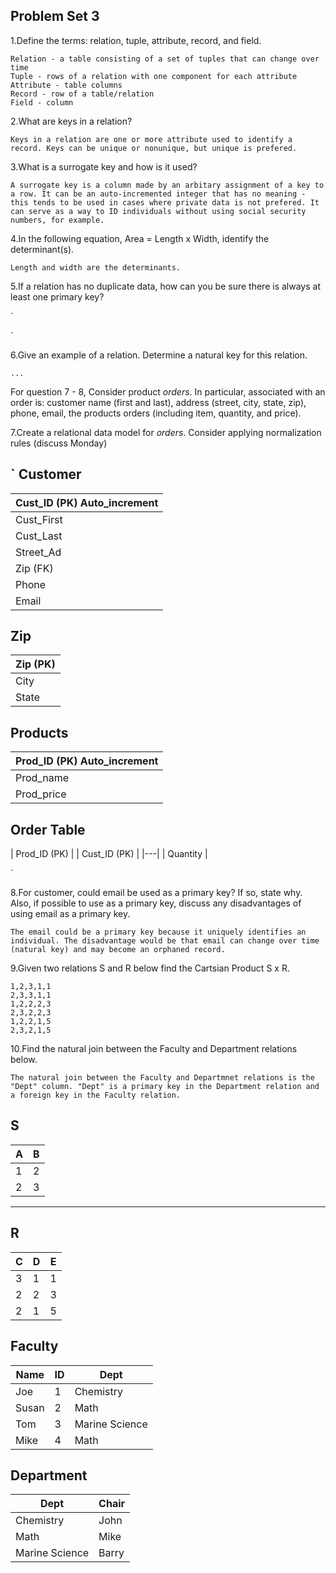 ## Problem Set 3 

1.Define the terms: relation, tuple, attribute, record, and field.

```
Relation - a table consisting of a set of tuples that can change over time
Tuple - rows of a relation with one component for each attribute
Attribute - table columns
Record - row of a table/relation
Field - column
```

2.What are keys in a relation?

`
Keys in a relation are one or more attribute used to identify a record. Keys can be unique or nonunique, but unique is prefered.
`

3.What is a surrogate key and how is it used?

`
A surrogate key is a column made by an arbitary assignment of a key to a row. It can be an auto-incremented integer that has no meaning - this tends to be used in cases where private data is not prefered. It can serve as a way to ID individuals without using social security numbers, for example.
`

4.In the following equation, Area = Length x Width, identify the determinant(s).

`
Length and width are the determinants.
`

5.If a relation has no duplicate data, how can you be sure there is always at least one primary key?

`

`

6.Give an example of a relation.  Determine a natural key for this relation.

`
...
`

  For question 7 - 8, Consider product *orders*.  In particular, associated with an order is: customer name (first and last), address (street, city, state, zip), phone, email, the products orders (including item, quantity, and price).  

7.Create a relational data model for *orders*.  Consider applying normalization rules (discuss Monday)

`
Customer
------------
| Cust_ID (PK) Auto_increment |
|---|
| Cust_First  |  
| Cust_Last | 
| Street_Ad | 
| Zip (FK) |
| Phone |
| Email |

Zip
------------
| Zip (PK) | 
|---|
| City  |  
| State | 

Products
------------
| Prod_ID (PK) Auto_increment | 
|---|
| Prod_name  |  
| Prod_price | 

Order Table
------------
| Prod_ID (PK) |
| Cust_ID (PK) |
|---|
| Quantity |  

`

8.For customer, could email be used as a primary key?  If so, state why.  Also, if possible to use as a primary key, discuss any disadvantages of using email as a primary key.

`
The email could be a primary key because it uniquely identifies an individual. The disadvantage would be that email can change over time (natural key) and may become an orphaned record. 
`

9.Given two relations S and R below find the Cartsian Product S x R. 

```
1,2,3,1,1
2,3,3,1,1
1,2,2,2,3
2,3,2,2,3
1,2,2,1,5
2,3,2,1,5
```

10.Find the natural join between the Faculty and Department relations below.

`
The natural join between the Faculty and Departmnet relations is the "Dept" column. "Dept" is a primary key in the Department relation and a foreign key in the Faculty relation. 
`


S
--------------
| A | B |
|---|---|
| 1 | 2 |
| 2 | 3 |
---------

R
------------
| C | D | E |
|---|---|---|
| 3 | 1 | 1 |
| 2 | 2 | 3 |
| 2 | 1 | 5 |



Faculty
--------------
| Name | ID | Dept |
|-------|----|----------------|
| Joe | 1 | Chemistry |
| Susan | 2 | Math |
| Tom | 3 | Marine Science |
| Mike | 4 | Math |


Department
------------
| Dept | Chair  |
|---|---|
| Chemistry | John |
| Math | Mike |
| Marine Science | Barry |

